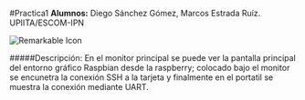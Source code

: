 #Practica1
**Alumnos:** Diego Sánchez Gómez, Marcos Estrada Ruíz. UPIITA/ESCOM-IPN


![Remarkable Icon](file:///home/diego/embebidos-17-2/practicas/practica1/DiegoSGIT/Practica%20emebedidos1.jpg)

#####Descripción: 
En el monitor principal se puede ver la pantalla principal del entorno gráfico Raspbian desde la raspberry; colocado bajo el monitor se encunetra la conexión SSH a la tarjeta y finalmente en el portatil se muestra la conexión mediante UART.